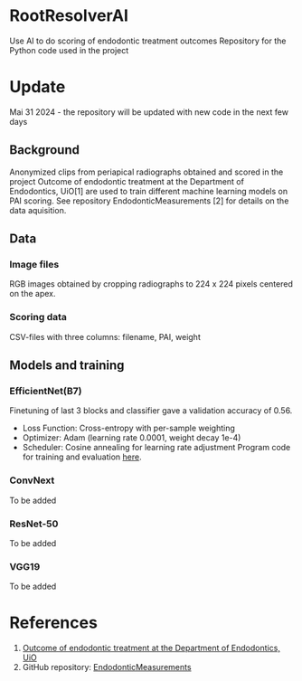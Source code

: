 # RootResolverAI
 Use AI to do scoring of endodontic  treatment outcomes
 Repository for the Python code used in the project

# Update
Mai 31 2024 - the repository will be updated with new code in the next few days

## Background
Anonymized clips from periapical radiographs obtained and scored in the project Outcome of endodontic treatment at the Department of Endodontics, UiO[1] are used to train different machine learning models on PAI scoring. See repository EndodonticMeasurements [2] for details on the data aquisition.


## Data
### Image files
RGB images obtained by cropping radiographs to 224 x 224 pixels centered on the apex.
### Scoring data
CSV-files with three columns: filename, PAI, weight

## Models and training
### EfficientNet(B7)
Finetuning of last 3 blocks and classifier gave a validation accuracy of 0.56. 
- Loss Function: Cross-entropy with per-sample weighting
- Optimizer: Adam (learning rate 0.0001, weight decay 1e-4)
- Scheduler: Cosine annealing for learning rate adjustment
Program code for training and evaluation [here](./code/models/EfficientNett_240529_3LFT.ipynb).

### ConvNext
To be added

### ResNet-50
To be added

### VGG19
To be added

# References
1. [Outcome of endodontic treatment at the Department of Endodontics, UiO](https://www.forskpro.uio.no/prosjekter/odont/iko/endodonti/resultatanalyse-av-endodontisk-behandling/)
2. GitHub repository: [EndodonticMeasurements](https://github.com/geraldOslo/EndodonticMeasurements)



